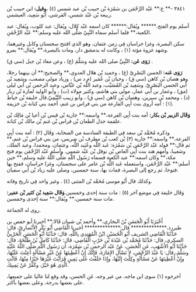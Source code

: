 ٣٨٤١ -** ع:** عَبْد الرَّحْمَن بن سَمُرَة بْن حبيب بْن عبد شمس (٤) ،**وقيل:** ابن حبيب بْن ربيعة بْن عَبْد شمس، القرشي، أَبُو سَعِيد، العبشمي.

أسلم يوم الفتح.****** ويُقال:****** كان اسمه عَبْد كلال، ويُقال: عبد كلوب، ويُقال: عبد الكعبة،** فلما أسلم سماه النَّبِيّ صَلَّى الله عليه وسلم:** عَبْد الرَّحْمَنِ.

سكن البصرة، وغزا خراسان فِي زمن عثمان، وهو الذي افتتح سجستان وكابل وغيرهما، وشهد غزوة مؤتة (١) ، وكانت له بدمشق دار، ومات بالبصرة،** ويُقال:** بمرو.

**رَوَى عَن:** النَّبِيِّ صلى الله عليه وسَلَّمَ (ع) ، وعن معاذ بْن جبل (سي ق) .

**رَوَى عَنه:** الحسن البَصْرِيّ (ع) ، وحميد بْن هلال العدوي،** والصحيح:** أن بينهما رجلا، وهو هصان بْن كاهن (سي ق) ، وحيان بْن عُمَير (م د س) ، وزياد مولى مصعب، وسَعِيد بْن أَبي الحسن البَصْرِيّ. وسَعِيد بْن المُسَيَّب، وعبد اللَّه بْن عَبَّاس، وعبد الرحمن بْن أَبي ليلى (مق) ، وعمار بن أَبي عمار، مولى بني هاشم، وكثير مولاه (ت) ، وأبو الوليد لمازة بْن زبار (د) ، ومحمد بْن سيرين، وهصان بْن كاهن (سي ق) ، وأبو زبيب التَّيْمِيّ.قال خليفة بْن خياط (١) : أمه أروى بنت أَبِي الفارعة من بني فراس بن غنم، أحمد بني كنانة بْن خزيمة.

**وَقَال الزبير بْن بكار:** أمه بنت أَبِي الفرعة،** واسمه:** جارية بْن قيس بْن أعيا بْن مَالِك بْن علقمة جذل الطعان بْن فراس بْن غنم بْن مالك بْن كنانة.

وذكره مُحَمَّد بْن سعد فِي الطبقة السادسة من الصحابة، وَقَال (٢) : أمه بنت أَبِي الفرعة،** واسمه:** جارية (٣) بْن كعب بْن مطرف بْن ضريس، من بني فراس بْن غنم،** ثم قال:** فولد عَبْد الرَّحْمَن بْن سَمُرَة: عَبد اللَّه وعُبَيد اللَّه، وعثمان، ومحمدا، وعبد الملك، وشعيبا، وأمهم هند بنت أَبِي العاص بْن نوفل بْن عَبْد شمس. وأسلم عَبْد الرَّحْمَن يوم فتح مكة،** وكان اسمه:** عبد الكعبة فسماه رَسُول اللَّهِ صَلَّى اللَّهُ عليه وسلم،** حين أسلم:** عَبْد الرَّحْمَن، واستعمله عَبد اللَّه بْن عامر على سجستان، وغزا خراسان، ففتح بها فتوحا، ثم رجع إلى البصرة، فمات بها، سنة خمسين، وصلى عليه زياد بْن أَبي سفيان.

وكذلك قال أَبُو موسى مُحَمَّد بْن المثنى (٤) . وغير واحد فِي تاريخ وفاته.

وَقَال خليفة فِي موضع آخر (٥) : مات سنة إحدى وخمسين.**وَقَال سَعِيد بْن كثير بْن عفير:** مات سنة خمسين،** ويُقال:** سنة إحدى وخمسين.

روى له الجماعة.

أَخْبَرَنَا أَبُو الْحَسَنِ بْنُ البخاري،** وأحمد بْن شيبان قَالا:** أخبرنا أبو حفص بن طبرزذ،************** قال:************** أخبرنا الْقَاضِي أَبُو بَكْرٍ الأَنْصارِيّ، قال: حَدَّثَنَا الْقَاضِي الشريف أَبُو الْحُسَيْنِ ابْنُ الْمُهَتِدِي بِاللَّهِ، قال: حَدَّثَنَا أَبُو الْحَسَنِ الْحَرْبِيُّ السكري، قال: حَدَّثَنَا مُحَمَّد بْن عَبْدَةَ بْنِ حَرْبٍ الْقَاضِي، قال: حَدَّثَنَا كَامِلُ بْنُ طَلْحَةَ، قال: حَدَّثَنَا أَبُو الأَشْهَبِ، عَنِ الْحَسَنِ، عَنْ عَبْد الرحمن بْن سَمُرَة، أن رَسُول اللَّهِ صَلَّى اللَّهُ عَلَيْهِ وسَلَّمَ، قال: يَا عَبْدَ الرَّحْمَنِ، لا تَسْأَلِ الإِمَارَةَ، فَإِنَّكَ إِنْ أُعْطِيتَهَا عَنْ غَيْرِ مَسْأَلَةٍ أُعِنْتَ عَلَيْهَا، وإِنْ أُعْطِيتَهَا عَنْ مَسْأَلَةٍ وكِلْتَ إِلَيْهَا، وإِذَا حَلَفْتَ عَلَى يَمِينٍ فَرَأَيْتَ غَيْرَهَا خَيْرًا مِنْهَا، فَائْتِ الَّذِي هُوَ خَيْرٌ، وكَفِّرْ عَنْ يَمِينِكَ.

أخرجوه (١) سوى ابن ماجه، من غير وجه، عَنِ الحسن، وقد وقع لنا عاليا على جميعها، على بعضها بدرجة، وعلى بعضها بأكثر.